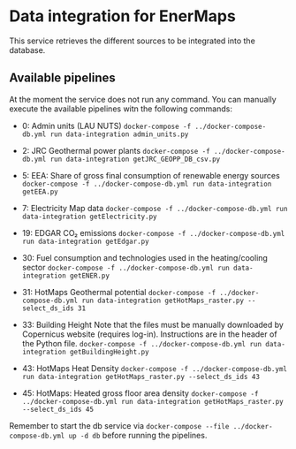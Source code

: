 # Data integration for EnerMaps

This service retrieves the different sources to be integrated into the database.

## Available pipelines

At the moment the service does not run any command.
You can manually execute the available pipelines witn the following commands:

  - 0: Admin units (LAU NUTS)
    `docker-compose -f ../docker-compose-db.yml run data-integration admin_units.py`

  - 2: JRC Geothermal power plants
    `docker-compose -f ../docker-compose-db.yml run data-integration getJRC_GEOPP_DB_csv.py`

  - 5: EEA: Share of gross final consumption of renewable energy sources
    `docker-compose -f ../docker-compose-db.yml run data-integration getEEA.py`

  - 7: Electricity Map data
    `docker-compose -f ../docker-compose-db.yml run data-integration getElectricity.py`

  - 19: EDGAR CO₂ emissions
    `docker-compose -f ../docker-compose-db.yml run data-integration getEdgar.py`

  - 30: Fuel consumption and technologies used in the heating/cooling sector
    `docker-compose -f ../docker-compose-db.yml run data-integration getENER.py`

  - 31: HotMaps Geothermal potential
    `docker-compose -f ../docker-compose-db.yml run data-integration getHotMaps_raster.py --select_ds_ids 31`

  - 33: Building Height
  	Note that the files must be manually downloaded by Copernicus website (requires log-in).
  	Instructions are in the header of the Python file.
    `docker-compose -f ../docker-compose-db.yml run data-integration getBuildingHeight.py`

  - 43: HotMaps Heat Density
    `docker-compose -f ../docker-compose-db.yml run data-integration getHotMaps_raster.py --select_ds_ids 43`

  - 45: HotMaps: Heated gross floor area density
    `docker-compose -f ../docker-compose-db.yml run data-integration getHotMaps_raster.py --select_ds_ids 45`


Remember to start the db service via `docker-compose --file ../docker-compose-db.yml up -d db` before running the pipelines.

